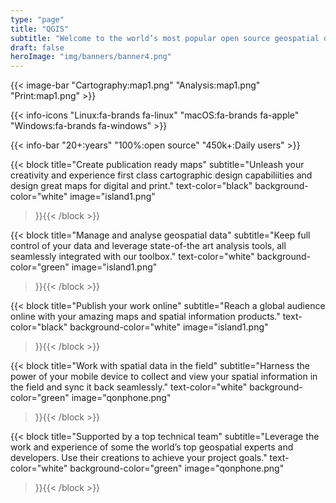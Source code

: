 ```yaml
---
type: "page"
title: "QGIS"
subtitle: "Welcome to the world’s most popular open source geospatial data management and analysis suite."
draft: false
heroImage: "img/banners/banner4.png"
---
```


{{< image-bar
    "Cartography:map1.png"
    "Analysis:map1.png"
    "Print:map1.png" >}}

{{< info-icons
    "Linux:fa-brands fa-linux"
    "macOS:fa-brands fa-apple"
    "Windows:fa-brands fa-windows" >}}

{{< info-bar
    "20+:years"
    "100%:open source"
    "450k+:Daily users" >}}

{{< block
    title="Create publication ready maps"
    subtitle="Unleash your creativity and experience first class cartographic design capabiliities and design great maps for digital and print."
    text-color="black"
    background-color="white"
    image="island1.png"
>}}{{< /block >}}

{{< block
    title="Manage and analyse geospatial data"
    subtitle="Keep full control of your data and leverage state-of-the art analysis tools, all seamlessly integrated with our toolbox."
    text-color="white"
    background-color="green"
    image="island1.png"
>}}{{< /block >}}

{{< block
    title="Publish your work online"
    subtitle="Reach a global audience online with your amazing maps and spatial information products."
    text-color="black"
    background-color="white"
    image="island1.png"
>}}{{< /block >}}

{{< block
    title="Work with spatial data in the field"
    subtitle="Harness the power of your mobile device to collect and view your spatial information in the field and sync it back seamlessly."
    text-color="white"
    background-color="green"
    image="qonphone.png"
>}}{{< /block >}}

{{< block
    title="Supported by a top technical team"
    subtitle="Leverage the work and experience of some the world’s top geospatial experts and developers. Use their creations to achieve your project goals."
    text-color="white"
    background-color="green"
    image="qonphone.png"
>}}{{< /block >}}

